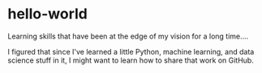 # hello-world
Learning skills that have been at the edge of my vision for a long time....

I figured that since I've learned a little Python, machine learning, and data science stuff in it, I might want to learn how to share that work on GitHub.

